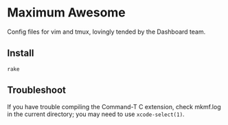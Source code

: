 Maximum Awesome
===============

Config files for vim and tmux, lovingly tended by the Dashboard team.

Install
-------

    rake

Troubleshoot
------------

If you have trouble compiling the Command-T C extension, check mkmf.log in the
current directory; you may need to use `xcode-select(1)`.

